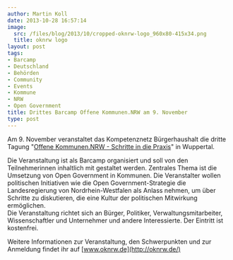 ```yaml
---
author: Martin Koll
date: 2013-10-28 16:57:14
image:
  src: /files/blog/2013/10/cropped-oknrw-logo_960x80-415x34.png
  title: oknrw logo
layout: post
tags:
- Barcamp
- Deutschland
- Behörden
- Community
- Events
- Kommune
- NRW
- Open Government
title: Drittes Barcamp Offene Kommunen.NRW am 9. November
type: post
---
```


Am 9. November veranstaltet das Kompetenznetz Bürgerhaushalt die dritte Tagung "[Offene Kommunen.NRW - Schritte in die Praxis](http://oknrw.de/)" in Wuppertal. 

Die Veranstaltung ist als Barcamp organisiert und soll von den Teilnehmerinnen inhaltlich mit gestaltet werden. Zentrales Thema ist die Umsetzung von Open Government in Kommunen. Die Veranstalter wollen politischen Initiativen wie die Open Government-Strategie die Landesregierung von Nordrhein-Westfalen als Anlass nehmen, um über Schritte zu diskutieren, die eine Kultur der politischen Mitwirkung ermöglichen.  
Die Veranstaltung richtet sich an Bürger, Politiker, Verwaltungsmitarbeiter, Wissenschaftler und Unternehmer und andere Interessierte. Der Eintritt ist kostenfrei.

Weitere Informationen zur Veranstaltung, den Schwerpunkten und zur Anmeldung findet ihr auf [www.oknrw.de](http://oknrw.de/)

 